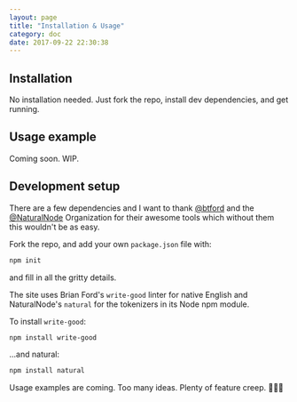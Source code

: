 ```yaml
---
layout: page
title: "Installation & Usage"
category: doc
date: 2017-09-22 22:30:38
---
```



## Installation

No installation needed. Just fork the repo, install dev dependencies, and get running.

## Usage example

Coming soon. WIP.

## Development setup

There are a few dependencies and I want to thank [@btford](https://github.com/btford) and the [@NaturalNode](https://github.com/NaturalNode) Organization for their awesome tools which without them this wouldn't be as easy.

Fork the repo, and add your own `package.json` file with:

```bash
npm init
```
and fill in all the gritty details.

The site uses Brian Ford's `write-good` linter for native English and NaturalNode's `natural` for the tokenizers in its Node npm module.

To install `write-good`:

```bash
npm install write-good
```
...and natural:

```bash
npm install natural
```

Usage examples are coming. Too many ideas. Plenty of feature creep. 👎🏽😩

